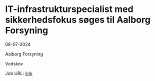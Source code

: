 # IT-infrastrukturspecialist med sikkerhedsfokus søges til Aalborg Forsyning
08-07-2024

Aalborg Forsyning

Vodskov

Job URL: [link](https://www.jobindex.dk/jobannonce/r12613442/it-infrastrukturspecialist-med-sikkerhedsfokus-soeges-til-aalborg-forsyning)


